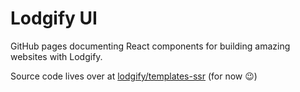 # Lodgify UI
GitHub pages documenting React components for building amazing websites with Lodgify.

Source code lives over at [lodgify/templates-ssr](/lodgify/templates-ssr/tree/staging/lodgify-ui) (for now 😉)
